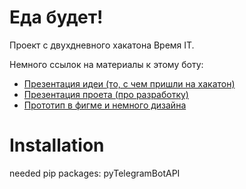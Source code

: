 # Еда будет!

Проект с двухдневного хакатона Время IT. 

Немного ссылок на материалы к этому боту:
- [Презентация идеи (то, с чем пришли на хакатон)](https://docs.google.com/presentation/d/1PfQOdU9Il7aeB_CDkiZrGmDlLQxbgKzcfd2jS_MjX-s/edit?usp=sharing)
- [Презентация проета (про разработку)](https://docs.google.com/presentation/d/1PfQOdU9Il7aeB_CDkiZrGmDlLQxbgKzcfd2jS_MjX-s/edit?usp=sharing)
- [Прототип в фигме и немного дизайна](https://www.figma.com/file/xgFmGHHHvhosUfP0rsRuQp/Eda-Budet?type=design&node-id=0%3A1&mode=design&t=6F0inFCCJRYvdGBK-1)

# Installation
needed pip packages: pyTelegramBotAPI 
